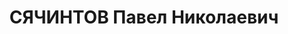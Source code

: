 ---
title: СЯЧИНТОВ Павел Николаевич
description: "Род. в 1891, Санкт-Петербургская губ., Шлиссельбургский уезд, дер. Вартемяги,\
  \ русский, б/п. Проживал: г. Ленинград, ул. Белинского, д. 11, кв. 25. Конструктор\
  \ самоходных орудий опытного завода им. Кирова, награжден орденом Ленина в 1936\
  \ г. \n  Арестован 31.12.1936. Обв. по ст. 58-6-7-8-11 УК РСФСР. Приговор: выездная\
  \ сессия ВК ВС СССР в г. Ленинград, 05.05.1937 – ВМН. Расстрелян 06.05.1937"
---